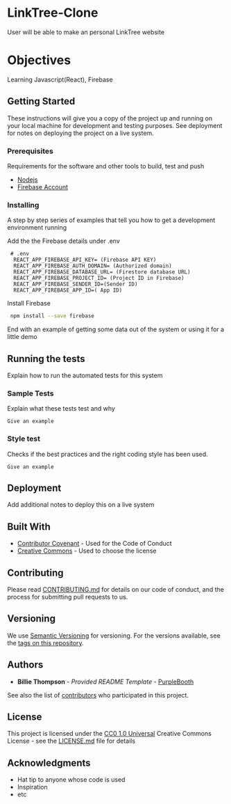 # LinkTree-Clone

User will be able to make an personal LinkTree website

# Objectives

Learning Javascript(React), Firebase

## Getting Started

These instructions will give you a copy of the project up and running on
your local machine for development and testing purposes. See deployment
for notes on deploying the project on a live system.

### Prerequisites

Requirements for the software and other tools to build, test and push

- [Nodejs](https://www.example.com)
- [Firebase Account](https://www.example.com)

### Installing

A step by step series of examples that tell you how to get a development
environment running

Add the the Firebase details under .env

```shell
 # .env
  REACT_APP_FIREBASE_API_KEY= (Firebase API KEY)
  REACT_APP_FIREBASE_AUTH_DOMAIN= (Authorized domain)
  REACT_APP_FIREBASE_DATABASE_URL= (Firestore database URL)
  REACT_APP_FIREBASE_PROJECT_ID= (Project ID in Firebase)
  REACT_APP_FIREBASE_SENDER_ID=(Sender ID)
  REACT_APP_FIREBASE_APP_ID=( App ID)
```

Install Firebase

```sh
 npm install --save firebase
```

End with an example of getting some data out of the system or using it
for a little demo

## Running the tests

Explain how to run the automated tests for this system

### Sample Tests

Explain what these tests test and why

    Give an example

### Style test

Checks if the best practices and the right coding style has been used.

    Give an example

## Deployment

Add additional notes to deploy this on a live system

## Built With

- [Contributor Covenant](https://www.contributor-covenant.org/) - Used
  for the Code of Conduct
- [Creative Commons](https://creativecommons.org/) - Used to choose
  the license

## Contributing

Please read [CONTRIBUTING.md](CONTRIBUTING.md) for details on our code
of conduct, and the process for submitting pull requests to us.

## Versioning

We use [Semantic Versioning](http://semver.org/) for versioning. For the versions
available, see the [tags on this
repository](https://github.com/PurpleBooth/a-good-readme-template/tags).

## Authors

- **Billie Thompson** - _Provided README Template_ -
  [PurpleBooth](https://github.com/PurpleBooth)

See also the list of
[contributors](https://github.com/PurpleBooth/a-good-readme-template/contributors)
who participated in this project.

## License

This project is licensed under the [CC0 1.0 Universal](LICENSE.md)
Creative Commons License - see the [LICENSE.md](LICENSE.md) file for
details

## Acknowledgments

- Hat tip to anyone whose code is used
- Inspiration
- etc
